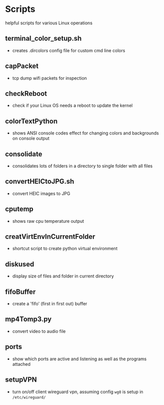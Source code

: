 # Scripts
helpful scripts for various Linux operations

## terminal_color_setup.sh
* creates .dircolors config file for custom cmd line colors

## capPacket
* tcp dump wifi packets for inspection

## checkReboot
* check if your Linux OS needs a reboot to update the kernel

## colorTextPython
* shows ANSI console codes effect for changing colors and backgrounds on console output

## consolidate
* consolidates lots of folders in a directory to single folder with all files

## convertHEICtoJPG.sh
* convert HEIC images to JPG

## cputemp
* shows raw cpu temperature output 

## creatVirtEnvInCurrentFolder
* shortcut script to create python virtual environment

## diskused
* display size of files and folder in current directory

## fifoBuffer
* create a 'fifo' (first in first out) buffer

## mp4Tomp3.py
* convert video to audio file

## ports
* show which ports are active and listening as well as the programs attached

## setupVPN
* turn on/off client wireguard vpn, assuming config `wg0` is setup in `/etc/wireguard/`

